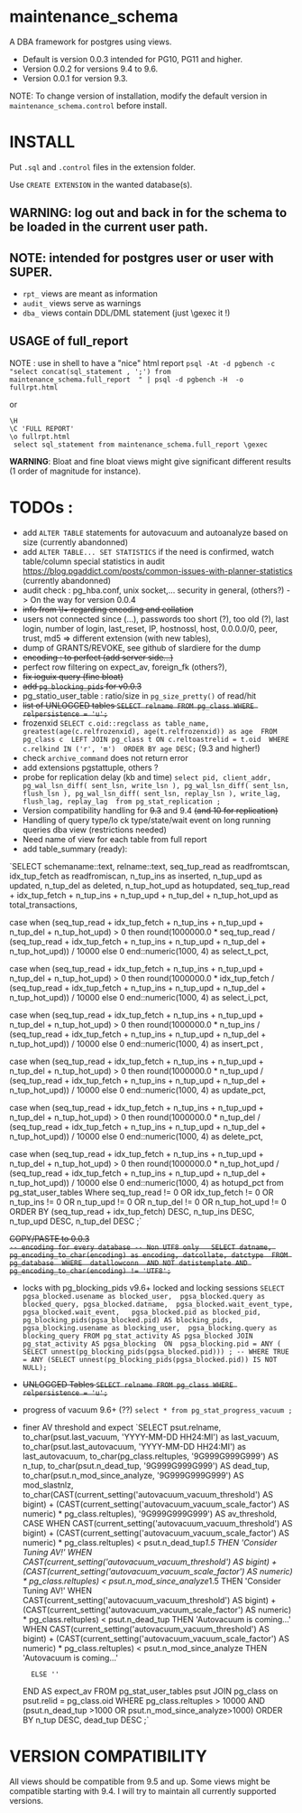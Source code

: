 # maintenance_schema

A DBA framework for postgres using views. 

* Default is version 0.0.3 intended for PG10, PG11 and higher. 
* Version 0.0.2 for versions 9.4 to 9.6.
* Version 0.0.1 for version 9.3.

NOTE: To change version of installation, modify the default version in `maintenance_schema.control` before install.

# INSTALL

Put `.sql` and `.control` files in the extension folder.

Use `CREATE EXTENSION` in the wanted database(s).

## **WARNING**: log out and back in for the schema to be loaded in the current user path.

## **NOTE**: intended for postgres user or user with SUPER.

* `rpt_` views are meant as information 
* `audit_` views serve as warnings 
* `dba_` views contain DDL/DML statement (just \gexec it !)

## USAGE of full_report 
NOTE : use in shell to have a "nice" html report
`psql -At -d pgbench -c "select concat(sql_statement , ';') from maintenance_schema.full_report  " | psql -d pgbench -H  -o fullrpt.html`

or

~~~
\H
\C 'FULL REPORT'
\o fullrpt.html
 select sql_statement from maintenance_schema.full_report \gexec
~~~

**WARNING**:
Bloat and fine bloat views might give significant different results (1 order of magnitude for instance). 


# **TODOs** :
- add `ALTER TABLE` statements for autovacuum and autoanalyze based on size (currently abandonned)
- add `ALTER TABLE... SET STATISTICS` if the need is confirmed, watch table/column special statistics in audit
https://blog.pgaddict.com/posts/common-issues-with-planner-statistics (currently abandonned)
- audit check : pg_hba.conf, unix socket,...  security in general, (others?) -> On the way for version 0.0.4
- ~~info from \l+ regarding encoding and collation~~
- users not connected since (...), passwords too short (?), too old (?), last login, number of login, last_reset, IP, hostnossl, host, 0.0.0.0/0, peer, trust, md5 => different extension (with new tables),
- dump of GRANTS/REVOKE, see github of slardiere for the dump
- ~~encoding : to perfect (add server side...)~~
- perfect row filtering on expect_av, foreign_fk (others?),
- ~~fix ioguix query (fine bloat)~~
- ~~add `pg_blocking_pids` for v0.0.3~~
- pg_statio_user_table : ratio/size in `pg_size_pretty()` of read/hit
- ~~list of UNLOGGED tables `SELECT relname FROM pg_class WHERE relpersistence = 'u';`~~
- frozenxid
`SELECT c.oid::regclass as table_name, greatest(age(c.relfrozenxid), age(t.relfrozenxid)) as age 
FROM pg_class c 
LEFT JOIN pg_class t ON c.reltoastrelid = t.oid 
WHERE c.relkind IN ('r', 'm') 
ORDER BY age DESC;` (9.3 and higher!)
- check `archive_command` does not return error
- add extensions pgstattuple, others ?
- probe for replication delay (kb and time) `select pid, client_addr, pg_wal_lsn_diff( sent_lsn, write_lsn ), pg_wal_lsn_diff( sent_lsn, flush_lsn ), pg_wal_lsn_diff( sent_lsn, replay_lsn ), write_lag, flush_lag, replay_lag  from pg_stat_replication ;`
- Version compatibility handling for ~~9.3~~ and 9.4 ~~(and 10 for replication)~~
- Handling of query type/lo ck type/state/wait event on long running queries dba view (restrictions needed)
- Need name of view for each table from full report
- add table_summary (ready): 

`SELECT
 schemaname::text, relname::text,
  seq_tup_read as readfromtscan, 
  idx_tup_fetch as readfromiscan, 
  n_tup_ins as inserted, 
  n_tup_upd as updated, 
  n_tup_del as deleted, 
  n_tup_hot_upd as hotupdated,
 seq_tup_read + idx_tup_fetch + n_tup_ins + n_tup_upd + n_tup_del  + n_tup_hot_upd as total_transactions,
 
 case when
   (seq_tup_read + idx_tup_fetch + n_tup_ins + n_tup_upd + n_tup_del  + n_tup_hot_upd) > 0
 then round(1000000.0 * seq_tup_read / (seq_tup_read + idx_tup_fetch + n_tup_ins + n_tup_upd + n_tup_del  + n_tup_hot_upd)) / 10000
 else 0
 end::numeric(1000, 4) as select_t_pct,
 
 case when
   (seq_tup_read + idx_tup_fetch + n_tup_ins + n_tup_upd + n_tup_del  + n_tup_hot_upd) > 0
 then round(1000000.0 * idx_tup_fetch / (seq_tup_read + idx_tup_fetch + n_tup_ins + n_tup_upd + n_tup_del  + n_tup_hot_upd)) / 10000
 else 0
 end::numeric(1000, 4) as select_i_pct,

 case when (seq_tup_read + idx_tup_fetch + n_tup_ins + n_tup_upd + n_tup_del  + n_tup_hot_upd) > 0
 then
 round(1000000.0 * n_tup_ins / (seq_tup_read + idx_tup_fetch + n_tup_ins + n_tup_upd + n_tup_del  + n_tup_hot_upd)) / 10000
 else 0
 end::numeric(1000, 4) as insert_pct ,

 case when (seq_tup_read + idx_tup_fetch + n_tup_ins + n_tup_upd + n_tup_del  + n_tup_hot_upd) > 0
 then
 round(1000000.0 * n_tup_upd / (seq_tup_read + idx_tup_fetch + n_tup_ins + n_tup_upd + n_tup_del  + n_tup_hot_upd)) / 10000
 else 0
 end::numeric(1000, 4) as update_pct,

 case when (seq_tup_read + idx_tup_fetch + n_tup_ins + n_tup_upd + n_tup_del  + n_tup_hot_upd) > 0
 then round(1000000.0 * n_tup_del / (seq_tup_read + idx_tup_fetch + n_tup_ins + n_tup_upd + n_tup_del  + n_tup_hot_upd)) / 10000
 else 0
 end::numeric(1000, 4) as delete_pct,
 
  case when (seq_tup_read + idx_tup_fetch + n_tup_ins + n_tup_upd + n_tup_del  + n_tup_hot_upd) > 0
 then round(1000000.0 * n_tup_hot_upd / (seq_tup_read + idx_tup_fetch + n_tup_ins + n_tup_upd + n_tup_del  + n_tup_hot_upd)) / 10000
 else 0
 end::numeric(1000, 4) as hotupd_pct
from
  pg_stat_user_tables
Where 
   seq_tup_read     != 0
 OR  idx_tup_fetch  != 0
 OR  n_tup_ins      != 0
 OR  n_tup_upd      != 0
 OR  n_tup_del      != 0
 OR  n_tup_hot_upd  != 0
  ORDER BY (seq_tup_read + idx_tup_fetch) DESC, n_tup_ins DESC, n_tup_upd DESC, n_tup_del DESC ;`
  
  ~~COPY/PASTE to 0.0.3   
  `-- encoding for every database
-- Non UTF8 only  
 SELECT datname, pg_encoding_to_char(encoding) as encoding, datcollate, datctype 
 FROM pg_database 
 WHERE  datallowconn 
 AND NOT datistemplate
 AND pg_encoding_to_char(encoding) != 'UTF8';`~~
 
 
 
 - locks  with pg_blocking_pids v9.6+ locked and locking sessions
 `SELECT 
     pgsa_blocked.usename as blocked_user, 
     pgsa_blocked.query as blocked_query,
     pgsa_blocked.datname, 
     pgsa_blocked.wait_event_type, 
     pgsa_blocked.wait_event,  
     pgsa_blocked.pid as blocked_pid, 
     pg_blocking_pids(pgsa_blocked.pid) AS blocking_pids,
     pgsa_blocking.usename as blocking_user, 
     pgsa_blocking.query as blocking_query
 FROM pg_stat_activity AS pgsa_blocked
 JOIN pg_stat_activity AS pgsa_blocking 
   ON  pgsa_blocking.pid = ANY ( SELECT unnest(pg_blocking_pids(pgsa_blocked.pid))) ;
 -- WHERE TRUE = ANY (SELECT unnest(pg_blocking_pids(pgsa_blocked.pid)) IS NOT NULL);`
 
 - ~~UNLOGGED Tables  `SELECT relname FROM pg_class WHERE relpersistence = 'u';`~~
 
 - progress of vacuum 9.6+ (??) `select * from pg_stat_progress_vacuum ;`
 
 - finer AV threshold and expect
 `SELECT psut.relname,
     to_char(psut.last_vacuum, 'YYYY-MM-DD HH24:MI') as last_vacuum,
     to_char(psut.last_autovacuum, 'YYYY-MM-DD HH24:MI') as last_autovacuum,
     to_char(pg_class.reltuples, '9G999G999G999') AS n_tup,
     to_char(psut.n_dead_tup, '9G999G999G999') AS dead_tup,
         to_char(psut.n_mod_since_analyze, '9G999G999G999') AS mod_slastnlz,
     to_char(CAST(current_setting('autovacuum_vacuum_threshold') AS bigint)
         + (CAST(current_setting('autovacuum_vacuum_scale_factor') AS numeric)
            * pg_class.reltuples), '9G999G999G999') AS av_threshold,
     CASE
	     WHEN CAST(current_setting('autovacuum_vacuum_threshold') AS bigint)
             + (CAST(current_setting('autovacuum_vacuum_scale_factor') AS numeric)
                * pg_class.reltuples) < psut.n_dead_tup*1.5
         THEN 'Consider Tuning AV!'
         WHEN CAST(current_setting('autovacuum_vacuum_threshold') AS bigint)
             + (CAST(current_setting('autovacuum_vacuum_scale_factor') AS numeric)
                * pg_class.reltuples) < psut.n_mod_since_analyze*1.5
         THEN 'Consider Tuning AV!'
         WHEN CAST(current_setting('autovacuum_vacuum_threshold') AS bigint)
             + (CAST(current_setting('autovacuum_vacuum_scale_factor') AS numeric)
                * pg_class.reltuples) < psut.n_dead_tup
         THEN 'Autovacuum is coming...'
         WHEN CAST(current_setting('autovacuum_vacuum_threshold') AS bigint)
             + (CAST(current_setting('autovacuum_vacuum_scale_factor') AS numeric)
                * pg_class.reltuples) < psut.n_mod_since_analyze
         THEN 'Autovacuum is coming...'

         ELSE ''
     END AS expect_av
 FROM pg_stat_user_tables psut
     JOIN pg_class on psut.relid = pg_class.oid
 WHERE pg_class.reltuples > 10000
   AND (psut.n_dead_tup >1000 OR psut.n_mod_since_analyze>1000)
 ORDER BY n_tup DESC, dead_tup DESC ;`

VERSION COMPATIBILITY
=====================

All views should be compatible from 9.5 and up.
Some views might be compatible starting with 9.4.
I will try to maintain all currently supported versions.



